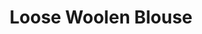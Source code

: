 ---
title: "Loose Woolen Blouse"
categories: ["Women","Women/Blouses"]
images: ["./P05A7047.JPG","./P05A7048.JPG"]
---